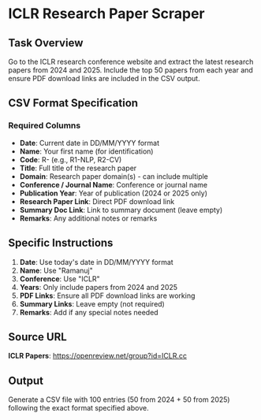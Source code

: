 # ICLR Research Paper Scraper

## Task Overview
Go to the ICLR research conference website and extract the latest research papers from 2024 and 2025. Include the top 50 papers from each year and ensure PDF download links are included in the CSV output.

## CSV Format Specification

### Required Columns
- **Date**: Current date in DD/MM/YYYY format
- **Name**: Your first name (for identification)
- **Code**: R<Serial No.>-<DomainCode> (e.g., R1-NLP, R2-CV)
- **Title**: Full title of the research paper
- **Domain**: Research paper domain(s) - can include multiple
- **Conference / Journal Name**: Conference or journal name
- **Publication Year**: Year of publication (2024 or 2025 only)
- **Research Paper Link**: Direct PDF download link
- **Summary Doc Link**: Link to summary document (leave empty)
- **Remarks**: Any additional notes or remarks

## Specific Instructions
1. **Date**: Use today's date in DD/MM/YYYY format
2. **Name**: Use "Ramanuj"
3. **Conference**: Use "ICLR"
4. **Years**: Only include papers from 2024 and 2025
5. **PDF Links**: Ensure all PDF download links are working
6. **Summary Links**: Leave empty (not required)
7. **Remarks**: Add if any special notes needed

## Source URL
**ICLR Papers**: https://openreview.net/group?id=ICLR.cc

## Output
Generate a CSV file with 100 entries (50 from 2024 + 50 from 2025) following the exact format specified above.